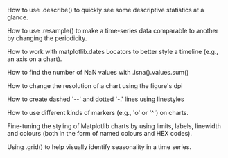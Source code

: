 How to use .describe() to quickly see some descriptive statistics at a glance.

How to use .resample() to make a time-series data comparable to another by changing the periodicity.

How to work with matplotlib.dates Locators to better style a timeline (e.g., an axis on a chart).

How to find the number of NaN values with .isna().values.sum()

How to change the resolution of a chart using the figure's dpi

How to create dashed '--' and dotted '-.' lines using linestyles

How to use different kinds of markers (e.g., 'o' or '^') on charts.

Fine-tuning the styling of Matplotlib charts by using limits, labels, linewidth and colours (both in the form of named colours and HEX codes).

Using .grid() to help visually identify seasonality in a time series.
